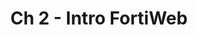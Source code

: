 ---
title: "Ch 2 - Intro FortiWeb"
chapter: false
linkTitle: "Ch 2: Intro to FortiWeb"
weight: 10
---